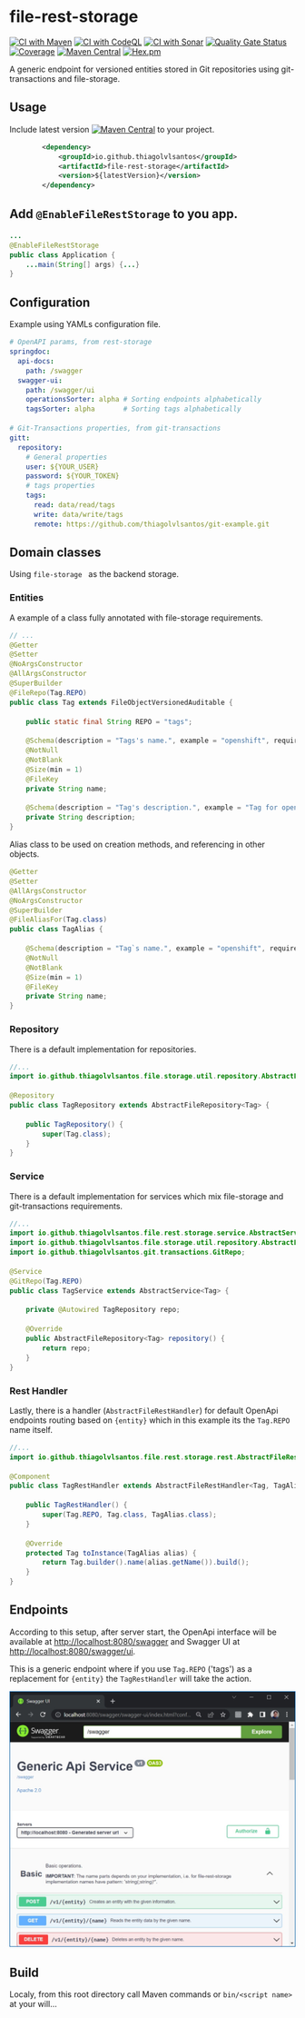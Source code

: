 # file-rest-storage

[![CI with Maven](https://github.com/thiagolvlsantos/file-rest-storage/actions/workflows/maven.yml/badge.svg)](https://github.com/thiagolvlsantos/file-rest-storage/actions/workflows/maven.yml)
[![CI with CodeQL](https://github.com/thiagolvlsantos/file-rest-storage/actions/workflows/codeql.yml/badge.svg)](https://github.com/thiagolvlsantos/file-rest-storage/actions/workflows/codeql.yml)
[![CI with Sonar](https://github.com/thiagolvlsantos/file-rest-storage/actions/workflows/sonar.yml/badge.svg)](https://github.com/thiagolvlsantos/file-rest-storage/actions/workflows/sonar.yml)
[![Quality Gate Status](https://sonarcloud.io/api/project_badges/measure?project=thiagolvlsantos_file-rest-storage&metric=alert_status)](https://sonarcloud.io/dashboard?id=thiagolvlsantos_file-rest-storage)
[![Coverage](https://sonarcloud.io/api/project_badges/measure?project=thiagolvlsantos_file-rest-storage&metric=coverage)](https://sonarcloud.io/dashboard?id=thiagolvlsantos_file-rest-storage)
[![Maven Central](https://maven-badges.herokuapp.com/maven-central/io.github.thiagolvlsantos/file-rest-storage/badge.svg)](https://repo1.maven.org/maven2/io/github/thiagolvlsantos/file-rest-storage/)
[![Hex.pm](https://img.shields.io/hexpm/l/plug.svg)](http://www.apache.org/licenses/LICENSE-2.0)

A generic endpoint for versioned entities stored in Git repositories using git-transactions and file-storage.

## Usage

Include latest version [![Maven Central](https://maven-badges.herokuapp.com/maven-central/io.github.thiagolvlsantos/file-rest-storage/badge.svg)](https://repo1.maven.org/maven2/io/github/thiagolvlsantos/file-rest-storage/) to your project.

```xml
		<dependency>
			<groupId>io.github.thiagolvlsantos</groupId>
			<artifactId>file-rest-storage</artifactId>
			<version>${latestVersion}</version>
		</dependency>
```

## Add `@EnableFileRestStorage` to you app.

```java
...
@EnableFileRestStorage
public class Application {
	...main(String[] args) {...}
}
```

## Configuration
Example using YAMLs configuration file.

```yaml
# OpenAPI params, from rest-storage
springdoc:
  api-docs:
    path: /swagger
  swagger-ui:
    path: /swagger/ui
    operationsSorter: alpha # Sorting endpoints alphabetically
    tagsSorter: alpha       # Sorting tags alphabetically

# Git-Transactions properties, from git-transactions
gitt:
  repository:
    # General properties
    user: ${YOUR_USER}
    password: ${YOUR_TOKEN}
    # tags properties
    tags:
      read: data/read/tags
      write: data/write/tags
      remote: https://github.com/thiagolvlsantos/git-example.git
```

## Domain classes

Using `file-storage ` as the backend storage.

### Entities

A example of a class fully annotated with file-storage requirements.

```java
// ...
@Getter
@Setter
@NoArgsConstructor
@AllArgsConstructor
@SuperBuilder
@FileRepo(Tag.REPO)
public class Tag extends FileObjectVersionedAuditable {

	public static final String REPO = "tags";

	@Schema(description = "Tags's name.", example = "openshift", required = true)
	@NotNull
	@NotBlank
	@Size(min = 1)
	@FileKey
	private String name;

	@Schema(description = "Tag's description.", example = "Tag for openshift items.")
	private String description;
}
```

Alias class to be used on creation methods, and referencing in other objects.

```java
@Getter
@Setter
@AllArgsConstructor
@NoArgsConstructor
@SuperBuilder
@FileAliasFor(Tag.class)
public class TagAlias {

	@Schema(description = "Tag`s name.", example = "openshift", required = true)
	@NotNull
	@NotBlank
	@Size(min = 1)
	@FileKey
	private String name;
}
```

### Repository

There is a default implementation for repositories.

```java
//...
import io.github.thiagolvlsantos.file.storage.util.repository.AbstractFileRepository;

@Repository
public class TagRepository extends AbstractFileRepository<Tag> {

	public TagRepository() {
		super(Tag.class);
	}
}
```
### Service

There is a default implementation for services which mix file-storage and git-transactions requirements.

```java
//...
import io.github.thiagolvlsantos.file.rest.storage.service.AbstractService;
import io.github.thiagolvlsantos.file.storage.util.repository.AbstractFileRepository;
import io.github.thiagolvlsantos.git.transactions.GitRepo;

@Service
@GitRepo(Tag.REPO)
public class TagService extends AbstractService<Tag> {

	private @Autowired TagRepository repo;

	@Override
	public AbstractFileRepository<Tag> repository() {
		return repo;
	}
}
```

### Rest Handler

Lastly, there is a handler (`AbstractFileRestHandler`) for default OpenApi endpoints routing based on `{entity}` which in this example its the `Tag.REPO` name itself.

```java
//...
import io.github.thiagolvlsantos.file.rest.storage.rest.AbstractFileRestHandler;

@Component
public class TagRestHandler extends AbstractFileRestHandler<Tag, TagAlias> {

	public TagRestHandler() {
		super(Tag.REPO, Tag.class, TagAlias.class);
	}

	@Override
	protected Tag toInstance(TagAlias alias) {
		return Tag.builder().name(alias.getName()).build();
	}
}
```

## Endpoints

According to this setup, after server start, the OpenApi interface will be available at [http://localhost:8080/swagger](http://localhost:8080/swagger) and Swagger UI at [http://localhost:8080/swagger/ui](http://localhost:8080/swagger/ui).

This is a generic endpoint where if you use `Tag.REPO` ('tags') as a replacement for `{entity}` the `TagRestHandler` will take the action.

<img alt="Auto-generated API" src="doc/img/swagger-ui.jpg" width="600">

## Build

Localy, from this root directory call Maven commands or `bin/<script name>` at your will...

